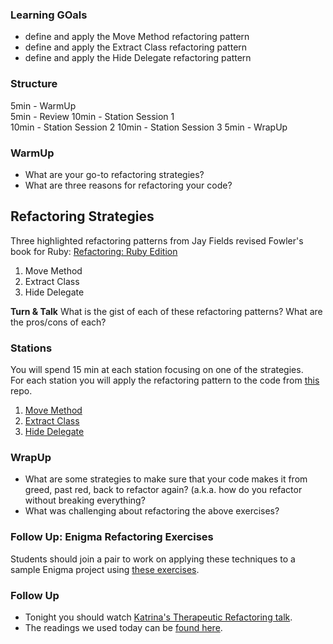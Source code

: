 
### Learning GOals 
*   define and apply the Move Method refactoring pattern
*   define and apply the Extract Class refactoring pattern
*   define and apply the Hide Delegate refactoring pattern


### Structure  
5min - WarmUp  
5min - Review
10min - Station Session 1  
10min - Station Session 2
10min - Station Session 3
5min - WrapUp

### WarmUp 
* What are your go-to refactoring strategies?   
* What are three reasons for refactoring your code?  

## Refactoring Strategies  
Three highlighted refactoring patterns from Jay Fields revised Fowler's book for Ruby:
[Refactoring: Ruby Edition](http://www.amazon.com/Refactoring-Edition-Addison-Wesley-Professional-Series/dp/0321984137)    
1.  Move Method  
2.  Extract Class
3.  Hide Delegate

**Turn & Talk** 
What is the gist of each of these refactoring patterns? What are the pros/cons of each?  

### Stations  
You will spend 15 min at each station focusing on one of the strategies.  
For each station you will apply the refactoring pattern to the code from [this](https://github.com/turingschool-examples/refactoring_patterns) repo.
1.  [Move Method](refactoring_patterns_1)  
2.  [Extract Class](refactoring_patterns_2)  
3.  [Hide Delegate](refactoring_patterns_3)  

### WrapUp  
* What are some strategies to make sure that your code makes it from greed, past red, back to refactor again?  (a.k.a. how do you refactor without breaking everything?  
* What was challenging about refactoring the above exercises?  

### Follow Up: Enigma Refactoring Exercises

Students should join a pair to work on applying these techniques to a sample Enigma project using [these exercises](https://github.com/turingschool-examples/enigma_refactoring_exercises).

### Follow Up

*   Tonight you should watch [Katrina's Therapeutic Refactoring talk](http://confreaks.tv/videos/cascadiaruby2012-therapeutic-refactoring).
*   The readings we used today can be [found here](https://dl.dropboxusercontent.com/u/69001/Refactoring/Refactoring%20-%20Chapter%207.pdf).